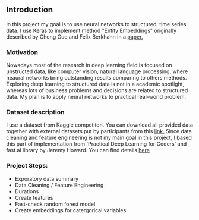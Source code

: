 ## Introduction

In this project my goal is to use neural networks to structured, time series data. I use Keras to implement method "Entity Embeddings" originally described by Cheng Guo and Felix Berkhahn in a [paper.](https://arxiv.org/abs/1604.06737)


### Motivation

Nowadays most of the research in deep learning field is focused on unstructed data, like computer vision, natural language processing, where neaural networks bring outstanding results comparing to others methods. Exploring deep learning to structured data is not in a academic spotlight, whereas lots of business problems and decisions are related to structured data. My plan is to apply neural networks to practical real-world problem.

### Dataset description

I use a dataset from Kaggle competiton. You can download all provided data together with external datasets put by participants from this [link.](http://files.fast.ai/part2/lesson14/rossmann.tgz)
Since data cleaning and feature engineering is not my main goal in this project, I based this part of implementation from 'Practical Deep Learning for Coders' and fast.ai library by Jeremy Howard. You can find details [here](https://www.fast.ai/2018/04/29/categorical-embeddings/)



### Project Steps:

- Exporatory data summary
- Data Cleaning / Feature Engineering
- Durations
- Create features
- Fast-check random forest model
- Create embeddings for catergorical variables
